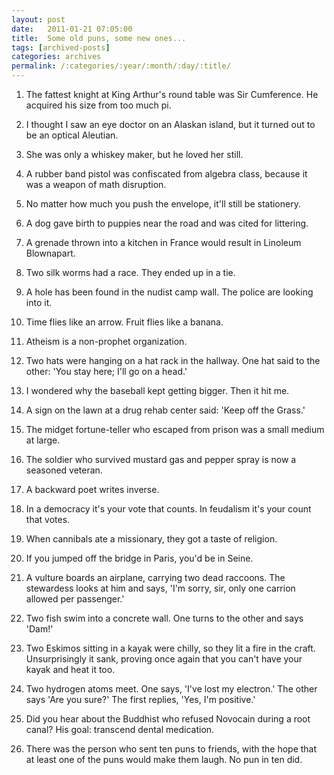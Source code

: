 ```yaml
---
layout: post
date:	2011-01-21 07:05:00
title:  Some old puns, some new ones...
tags: [archived-posts]
categories: archives
permalink: /:categories/:year/:month/:day/:title/
---
```

1. The fattest knight at King Arthur's round table was Sir Cumference. He acquired his size from too much pi. 

2. I thought I saw an eye doctor on an Alaskan island, but it turned out to be an optical Aleutian. 

3. She was only a whiskey maker, but he loved her still. 

4. A rubber band pistol was confiscated from algebra class, because it was a weapon of math disruption. 

5. No matter how much you push the envelope, it'll still be stationery. 

6. A dog gave birth to puppies near the road and was cited for littering. 

7. A grenade thrown into a kitchen in France would result in Linoleum Blownapart.  

8. Two silk worms had a race. They ended up in a tie.  

9. A hole has been found in the nudist camp wall. The police are looking into it.  

10. Time flies like an arrow. Fruit flies like a banana.  

11. Atheism is a non-prophet organization.  

12. Two hats were hanging on a hat rack in the hallway. One hat said to the other: 'You stay here; I'll go on a head.'  

13. I wondered why the baseball kept getting bigger. Then it hit me.  

14. A sign on the lawn at a drug rehab center said: 'Keep off the Grass.'  

15. The midget fortune-teller who escaped from prison was a small medium at large. 

16. The soldier who survived mustard gas and pepper spray is now a seasoned veteran.  

17. A backward poet writes inverse. 

18. In a democracy it's your vote that counts. In feudalism it's your count that votes.  

19. When cannibals ate a missionary, they got a taste of religion.  

20. If you jumped off the bridge in Paris, you'd be in Seine.  

21. A vulture boards an airplane, carrying two dead raccoons. The stewardess looks at him and says, 'I'm sorry, sir, only one carrion allowed per passenger.'  

22. Two fish swim into a concrete wall.  One turns to the other and says 'Dam!'  

23. Two Eskimos sitting in a kayak were chilly, so they lit a fire in the craft. Unsurprisingly it sank, proving once again that you can't have your kayak and heat it too. 

24. Two hydrogen atoms meet. One says, 'I've lost my electron.' The other says 'Are you sure?' The first replies, 'Yes, I'm positive.' 

25. Did you hear about the Buddhist who refused Novocain during a root canal? His goal: transcend dental medication.  

26. There was the person who sent ten puns to friends, with the hope that at least one of the puns would make them laugh.  No pun in ten did.
